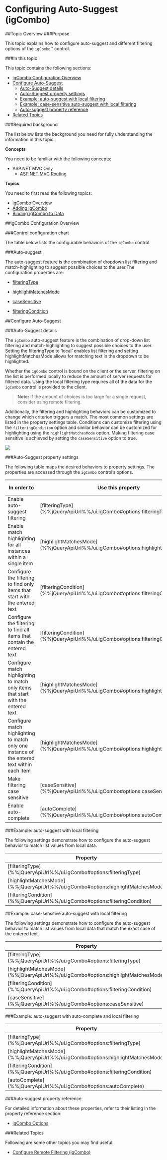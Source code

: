 ﻿<!--
|metadata|
{
    "fileName": "igcombo-configure-auto-suggest",
    "controlName": "igCombo",
    "tags": ["Filtering"]
}
|metadata|
-->

# Configuring Auto-Suggest (igCombo)


##Topic Overview
###Purpose


This topic explains how to configure auto-suggest and different filtering options of the `igCombo`™ control.

###In this topic


This topic contains the following sections:

-   [igCombo Configuration Overview](#control_configuration_overview)
-   [Configure Auto-Suggest](#configure_auto_suggest)
    -   [Auto-Suggest details](#configure_auto_suggest_details)
    -   [Auto-Suggest property settings](#configure_auto_suggest_property_settings)
    -   [Example: auto-suggest with local filtering](#auto_suggest_example)
    -   [Example: case-sensitive auto-suggest with local filtering](#auto_suggest_case_sensitive_example)
    -   [Auto-suggest property reference](#auto_suggest_property_reference)
-   [Related Topics](#related_topics)

###Required background


The list below lists the background you need for fully understanding the information in this topic.


**Concepts**

You need to be familiar with the following concepts:

-   ASP.NET MVC Only
    -   [ASP.NET MVC Routing](http://www.asp.net/mvc/tutorials/older-versions/controllers-and-routing/asp-net-mvc-routing-overview-cs)

**Topics**

You need to first read the following topics:

-   [igCombo Overview](igCombo-Overview.html) 
-   [Adding igCombo](igCombo-Getting-Started.html)
-   [Binding igCombo to Data](igCombo-Binding-to-Data.html)

##<a id="control_configuration_overview"></a>igCombo Configuration Overview 


###Control configuration chart

The table below lists the configurable behaviors of the `igCombo` control.

###Auto-suggest

The auto-suggest feature is the combination of dropdown list filtering and match-highlighting to suggest possible choices to the user.The configuration properties are:

- [filteringType](%%jQueryApiUrl%%/ui.igCombo#options:filteringType)

- [highlightMatchesMode](%%jQueryApiUrl%%/ui.igCombo#options:highlightMatchesMode)

- [caseSensitive](%%jQueryApiUrl%%/ui.igCombo#options:caseSensitive)

- [filteringCondition](%%jQueryApiUrl%%/ui.igCombo#options:filteringCondition)

##<a id="configure_auto_suggest"></a>Configure Auto-Suggest 


###<a id="configure_auto_suggest_details"></a>Auto-Suggest details 


The `igCombo` auto-suggest feature is the combination of drop-down list filtering and match-highlighting to suggest possible choices to the user. Setting the filteringType to ‘local’ enables list filtering and setting highlightMatchesMode allows for matching text in the dropdown to be highlighted.

Whether the `igCombo` control is bound on the client or the server, filtering on the list is performed locally to reduce the amount of server requests for filtered data. Using the local filtering type requires all of the data for the `igCombo` control is provided to the client.

>**Note:** If the amount of choices is too large for a single request, consider using remote filtering.

Additionally, the filtering and highlighting behaviors can be customized to change which criterion triggers a match. The most common settings are listed in the property settings table. Conditions can customize filtering using the `filteringCondition` option and similar behavior can be customized for highlighting using the `highlightMatchesMode` option. Making filtering case sensitive is achieved by setting the `caseSensitive` option to true.

![](images/igCombo_AutoSuggest_01.png)

###<a id="configure_auto_suggest_property_settings"></a>Auto-Suggest property settings 


The following table maps the desired behaviors to property settings. The properties are accessed through the `igCombo` control’s options.

<table class="table">
	<thead>
		<tr>
			<th>In order to</th>
			<th>Use this property</th>
			<th>And set it to</th>
		</tr>
	</thead>
	<tbody>
		<tr>
			<td>Enable auto-suggest filtering</td>
			<td>[filteringType](%%jQueryApiUrl%%/ui.igCombo#options:filteringType)</td>
			<td>local</td>
		</tr>
		<tr>
			<td>Enable match highlighting for all instances within a single item</td>
			<td>[highlightMatchesMode](%%jQueryApiUrl%%/ui.igCombo#options:highlightMatchesMode)</td>
			<td>multi</td>
		</tr>
		<tr>
			<td>Configure the filtering to find only items that start with the entered text</td>
			<td>[filteringCondition](%%jQueryApiUrl%%/ui.igCombo#options:filteringCondition)</td>
			<td>startsWith</td>
		</tr>
		<tr>
			<td>Configure the filtering to find all items that contain the entered text</td>
			<td>[filteringCondition](%%jQueryApiUrl%%/ui.igCombo#options:filteringCondition)</td>
			<td>contains</td>
		</tr>
		<tr>
			<td>Configure match highlighting to match only items that start with the entered text</td>
			<td>[highlightMatchesMode](%%jQueryApiUrl%%/ui.igCombo#options:highlightMatchesMode)</td>
			<td>startsWith</td>
		</tr>
		<tr>
			<td>Configure match highlighting to match only one instance of the entered text within each item</td>
			<td>[highlightMatchesMode](%%jQueryApiUrl%%/ui.igCombo#options:highlightMatchesMode)</td>
			<td>contains</td>
		</tr>
		<tr>
			<td>Make filtering case sensitive</td>
			<td>[caseSensitive](%%jQueryApiUrl%%/ui.igCombo#options:caseSensitive)</td>
			<td>true</td>
		</tr>
		<tr>
			<td>Enable auto-complete</td>
			<td>[autoComplete](%%jQueryApiUrl%%/ui.igCombo#options:autoComplete)</td>
			<td>true</td>
		</tr>
	</tbody>
</table>



###<a id="auto_suggest_example"></a>Example: auto-suggest with local filtering 


The following settings demonstrate how to configure the auto-suggest behavior to match list values from local data.

<table class="table">
	<thead>
		<tr>
			<th>Property</th>
			<th>Setting</th>
			<th>Preview</th>
		</tr>
	</thead>
	<tbody>
		<tr>
			<td>[filteringType](%%jQueryApiUrl%%/ui.igCombo#options:filteringType)</td>
			<td>local</td>
			<td rowspan="4">![](images/igCombo_AutoSuggest_02.png)</td>
		</tr>
		<tr>
			<td>[highlightMatchesMode](%%jQueryApiUrl%%/ui.igCombo#options:highlightMatchesMode)</td>
			<td>multi</td>
		</tr>
		<tr>
			<td>[filteringCondition](%%jQueryApiUrl%%/ui.igCombo#options:filteringCondition)</td>
			<td>contains</td>
		</tr>
	</tbody>
</table>

##<a id="auto_suggest_case_sensitive_example"></a>Example: case-sensitive auto-suggest with local filtering

The following settings demonstrate how to configure the auto-suggest behavior to match list values from local data that match the exact case of the entered text.

<table class="table">
	<thead>
		<tr>
			<th>Property</th>
			<th>Setting</th>
			<th>Preview</th>
		</tr>
	</thead>
	<tbody>
		<tr>
			<td>[filteringType](%%jQueryApiUrl%%/ui.igCombo#options:filteringType)</td>
			<td>local</td>
			<td rowspan="4">![](images/igCombo_AutoSuggest_03.png)</td>
		</tr>
		<tr>
			<td>[highlightMatchesMode](%%jQueryApiUrl%%/ui.igCombo#options:highlightMatchesMode)</td>
			<td>contains</td>
		</tr>
		<tr>
			<td>[filteringCondition](%%jQueryApiUrl%%/ui.igCombo#options:filteringCondition)</td>
			<td>contains</td>
		</tr>
		<tr>
			<td>[caseSensitive](%%jQueryApiUrl%%/ui.igCombo#options:caseSensitive)</td>
			<td>true</td>
		</tr>
	</tbody>
</table>

###Example: auto-suggest with auto-complete and local filtering

<table class="table">
	<thead>
		<tr>
			<th>Property</th>
			<th>Setting</th>
			<th>Preview</th>
		</tr>
	</thead>
	<tbody>
		<tr>
			<td>[filteringType](%%jQueryApiUrl%%/ui.igCombo#options:filteringType)</td>
			<td>local</td>
			<td rowspan="4">![](images/igCombo_Auto_Complete.png)</td>
		</tr>
		<tr>
			<td>[highlightMatchesMode](%%jQueryApiUrl%%/ui.igCombo#options:highlightMatchesMode)</td>
			<td>startsWith</td>
		</tr>
		<tr>
			<td>[filteringCondition](%%jQueryApiUrl%%/ui.igCombo#options:filteringCondition)</td>
			<td>startsWith</td>
		</tr>
		<tr>
			<td>[autoComplete](%%jQueryApiUrl%%/ui.igCombo#options:autoComplete)</td>
			<td>true</td>
		</tr>
	</tbody>
</table>

###<a id="auto_suggest_property_reference"></a>Auto-suggest property reference 


For detailed information about these properties, refer to their listing in the property reference section:

-   [igCombo Options](%%jQueryApiUrl%%/ui.igcombo#options)

###<a id="related_topics"></a>Related Topics 

Following are some other topics you may find useful.

-   [Configure Remote Filtering (igCombo) ](igCombo-Configure-Remote-Filtering.html) 

 

 


